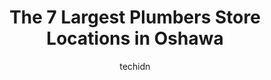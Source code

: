 ---
layout: ampstory
image: https://i0.wp.com/www.auto.or.id/wp-content/uploads/2023/06/marco-plumbing-0-oshawa-1686324437.jpeg?resize=640,853
author: techidn
featured: false
description: Oshawa, Ontario, Canada is a haven for Plumbers enthusiasts, boasting an impressive array of 7 top-notch establishments. Whether youre a seasoned connoisseur or simply curious to explore th
title: The 7 Largest Plumbers Store Locations in Oshawa
cover:
   title: The 7 Largest Plumbers Store Locations in Oshawa
   subtitle: AUTO.OR.ID
   background: https://www.auto.or.id/wp-content/uploads/2023/06/marco-plumbing-0-oshawa-1686324437.jpeg

pages: 
 - layout: thirds
   top: <h1>#1 DSM Plumbing & Water Systems</h1>
   bottom: "<p>It was nice to see father and son show up to replace my well pump. I called the night before as I had no water in the house. The next day he drove out of his way to purch</p>"
   background: https://www.auto.or.id/wp-content/uploads/2023/06/marco-plumbing-1-oshawa-1686324439.png
   backgroundblur: true
 - layout: thirds
   top: <h1>#2 2 Bros Plumbing</h1>
   bottom: "<p>20 Hawkstone Crescent, Whitby, ON L1N 6R6, Canada</p>"
   background: https://www.auto.or.id/wp-content/uploads/2023/06/marco-plumbing-2-oshawa-1686324440.jpeg
   cta:
      link: https://www.auto.or.id/the-7-largest-plumbers-store-locations-in-oshawa/
      text: The 7 Largest Plumbers Store Locations in Oshawa
 - layout: thirds
   top: <h1>#3 Superior Plumbing & Heating of Oshawa</h1>
   bottom: "<p>600 Rossland Rd W, Oshawa, ON L1J 8M7, Canada</p>"
   background: https://images.unsplash.com/photo-1639927664632-c080477d9fe5?ixlib=rb-4.0.3&ixid=MnwxMjA3fDB8MHxwaG90by1wYWdlfHx8fGVufDB8fHx8&auto=format&fit=crop&w=640&h=853&q=80
   cta:
      link: https://www.auto.or.id/the-7-largest-plumbers-store-locations-in-oshawa/
      text: The 7 Largest Plumbers Store Locations in Oshawa
 - layout: thirds
   top: <h1>#4 PR Plumbing</h1>
   bottom: "<p>177 Ice Palace Cres, Oshawa, ON L1L 0H2, Canada</p>"
   background: https://images.unsplash.com/photo-1637160969382-6562ca0d1435?ixlib=rb-4.0.3&ixid=MnwxMjA3fDB8MHxwaG90by1wYWdlfHx8fGVufDB8fHx8&auto=format&fit=crop&w=640&h=853&q=80
   cta:
      link: https://www.auto.or.id/the-7-largest-plumbers-store-locations-in-oshawa/
      text: The 7 Largest Plumbers Store Locations in Oshawa
 - layout: thirds
   top: <h1>#5 Call the Plumbing Doctor</h1>
   bottom: "<p>712 Wilson Rd S #16, Oshawa, ON L1H 8R3, Canada</p>"
   background: https://images.unsplash.com/photo-1637005218692-a7e234ffcbf4?ixlib=rb-4.0.3&ixid=MnwxMjA3fDB8MHxwaG90by1wYWdlfHx8fGVufDB8fHx8&auto=format&fit=crop&w=640&h=853&q=80
   cta:
      link: https://www.auto.or.id/the-7-largest-plumbers-store-locations-in-oshawa/
      text: The 7 Largest Plumbers Store Locations in Oshawa
 - layout: thirds
   top: <h1>#6 Bill Clarke Plumbing & Heating</h1>
   bottom: "<p>137 Bloor St E building a, Oshawa, ON L1H 3M3, Canada</p>"
   background: https://images.unsplash.com/photo-1508974491678-7ec251d629fd?ixlib=rb-4.0.3&ixid=MnwxMjA3fDB8MHxwaG90by1wYWdlfHx8fGVufDB8fHx8&auto=format&fit=crop&w=640&h=853&q=80
   cta:
      link: https://www.auto.or.id/the-7-largest-plumbers-store-locations-in-oshawa/
      text: The 7 Largest Plumbers Store Locations in Oshawa
 - layout: thirds
   top: <h1>#7 Marco Plumbing</h1>
   bottom: "<p>2020 Wentworth St, Whitby, ON L1N 9A8, Canada</p>"
   background: https://images.unsplash.com/photo-1603224683825-22b15546560d?ixlib=rb-4.0.3&ixid=MnwxMjA3fDB8MHxwaG90by1wYWdlfHx8fGVufDB8fHx8&auto=format&fit=crop&w=640&h=853&q=80
   cta:
      link: https://www.auto.or.id/the-7-largest-plumbers-store-locations-in-oshawa/
      text: The 7 Largest Plumbers Store Locations in Oshawa
 - layout: thirds
   middle: Continue reading...
   background: https://images.unsplash.com/photo-1542362567-b07e54358753?ixlib=rb-4.0.3&ixid=MnwxMjA3fDB8MHxwaG90by1wYWdlfHx8fGVufDB8fHx8&auto=format&fit=crop&w=640&h=853&q=80
   cta:
      link: https://www.auto.or.id/the-7-largest-plumbers-store-locations-in-oshawa/
      text: The 7 Largest Plumbers Store Locations in Oshawa

---
